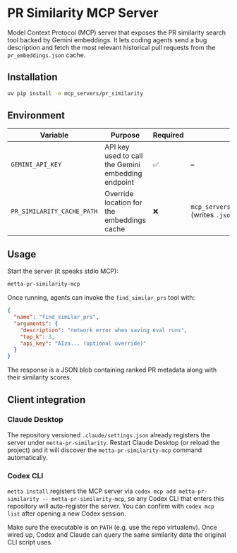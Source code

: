 # PR Similarity MCP Server

Model Context Protocol (MCP) server that exposes the PR similarity search tool backed by Gemini embeddings.
It lets coding agents send a bug description and fetch the most relevant historical pull requests from the
`pr_embeddings.json` cache.

## Installation

```bash
uv pip install -e mcp_servers/pr_similarity
```

## Environment

| Variable | Purpose | Required | Default |
| --- | --- | --- | --- |
| `GEMINI_API_KEY` | API key used to call the Gemini embedding endpoint | ✅ | – |
| `PR_SIMILARITY_CACHE_PATH` | Override location for the embeddings cache | ❌ | `mcp_servers/pr_similarity/cache/pr_embeddings` (writes `.json` + `.npz`) |

## Usage

Start the server (it speaks stdio MCP):

```bash
metta-pr-similarity-mcp
```

Once running, agents can invoke the `find_similar_prs` tool with:

```json
{
  "name": "find_similar_prs",
  "arguments": {
    "description": "network error when saving eval runs",
    "top_k": 3,
    "api_key": "AIza... (optional override)"
  }
}
```

The response is a JSON blob containing ranked PR metadata along with their similarity scores.

## Client integration

### Claude Desktop

The repository versioned `.claude/settings.json` already registers the server under
`metta-pr-similarity`. Restart Claude Desktop (or reload the project) and it will discover the
`metta-pr-similarity-mcp` command automatically.

### Codex CLI

`metta install` registers the MCP server via `codex mcp add metta-pr-similarity -- metta-pr-similarity-mcp`,
so any Codex CLI that enters this repository will auto-register the server. You can confirm with
`codex mcp list` after opening a new Codex session.

Make sure the executable is on `PATH` (e.g. use the repo virtualenv). Once wired up, Codex and Claude can
query the same similarity data the original CLI script uses.
